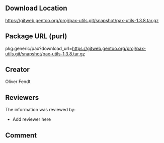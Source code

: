 ## Download Location

https://gitweb.gentoo.org/proj/pax-utils.git/snapshot/pax-utils-1.3.8.tar.gz

## Package URL (purl)

pkg:generic/pax?download_url=https://gitweb.gentoo.org/proj/pax-utils.git/snapshot/pax-utils-1.3.8.tar.gz

## Creator

Oliver Fendt

## Reviewers

The information was reviewed by:

* Add reviewer here

## Comment

